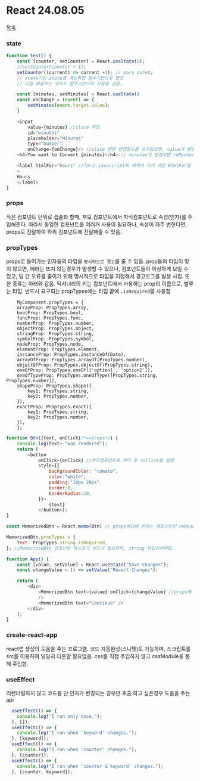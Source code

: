 # React 24.08.05
[목록](../ReadMe.md)

### state
```javascript
function test() {
    const [counter, setCounter] = React.useState(0);
    //setCounter(counter + 1);
    setCounter((current) => current +1); // more safety
    // state기반 state를 계산하면 함수기반으로 변경.
    // 직접 바꿀수는 있어도 함수기반으로 사용을 권함.

    const [minutes, setMinutes] = React.useState()
    const onChange = (event) => {
        setMinutes(event.target.value);
    }

    <input
        value={minutes} //state 저장
        id="minutes" 
        placeholder="Minutes"
        type="number" 
        onChange={onChange}/> //state 변환 변경함수를 쓰지않으면, value가 변경되지 않음.
    <h4>You want to Convert {minutes}</h4> // minutes가 변경되면 reRender

    <label htmlFor="hours" //for는 javascript의 예약어 이기 때문 HtmlFor을 이용 그외 예약어도 다른 방식으로 적용함.
    >
    Hours
    </label>
}
```

### props
작은 컴포넌트 단위로 캡슐화 할때, 부모 컴포넌트에서 자식컴포넌트로 속성(인자)를 주입해준다. 따라서 동일한 컴포넌트를 여러개 사용이 필요하나, 속성이 자주 변한다면, props로 전달하여 하위 컴포넌트에 전달해줄 수 있음.

### propTypes
props로 들어가는 인자들의 타입을 `명시적으로 경고`를 줄 수 있음. prop들의 타입이 맞지 않으면, 에러는 뜨지 않는경우가 발생할 수 있으나, 컴포넌트들이 이상하게 보일 수 있고, 팀 간 오류를 줄이기 위해 명시적으로 타입을 지정해서 경고로그를 발생 시킴. 또한 종류는 아래와 같음. 딕셔너리의 키는 컴포넌트에서 사용하는 prop의 이름으로, 벨류는 타입.
반드시 요구되는 propTypes에는 타입 끝에 `.isRequired`를 사용함

        MyComponent.propTypes = {
        arrayProp: PropTypes.array,
        boolProp: PropTypes.bool,
        funcProp: PropTypes.func,
        numberProp: PropTypes.number,
        objectProp: PropTypes.object,
        stringProp: PropTypes.string,
        symbolProp: PropTypes.symbol,
        nodeProp: PropTypes.node,
        elementProp: PropTypes.element,
        instanceProp: PropTypes.instanceOf(Date),
        arrayOfProp: PropTypes.arrayOf(PropTypes.number),
        objectOfProp: PropTypes.objectOf(PropTypes.string),
        oneOfProp: PropTypes.oneOf(['option1', 'option2']),
        oneOfTypeProp: PropTypes.oneOfType([PropTypes.string, PropTypes.number]),
        shapeProp: PropTypes.shape({
            key1: PropTypes.string,
            key2: PropTypes.number,
        }),
        exactProp: PropTypes.exact({
            key1: PropTypes.string,
            key2: PropTypes.number,
        }),
        };

```javascript
function Btn({text, onClick}/*==props*/) {
    console.log(text+ "was rendered");
    return (
        <button
            onClick={onClick} //부모컴포넌트로 부터 온 onClick을 설정
            style={{
                backgroundColor: "tomato",
                color:"white",
                padding:"10px 20px",
                border:0,
                borderRadius:10,
            }}>
                {text}
            </button>);
}

const MemorizedBtn = React.memo(Btn) // props에의해 변하는 컴포넌트만 reRendered

MemorizedBtn.propTypes = {
    text: PropTypes.string.isRequired,
}; //MemorizedBtn 컴포넌트 텍스트가 반드시 필요하며, string 타입이어야함.

function App() {
    const [value, setValue] = React.useState("Save Changes");
    const changeValue = () => setValue("Revert Changes");

    return (
        <div>
            <MemorizedBtn text={value} onClick={changeValue} //props에 값을 주입하는 방법 onClick은 예약어가 아닌 props의 인자로 들어가는 것이므로 하위 컴포넌트에서 onClick을 설정해줘야함.
            /> 
            <MemorizedBtn text="Continue" />
        </div>
    );
}

```

### create-react-app

react앱 생성의 도움을 주는 프로그램. 코드 자동완성(스니펫)도 가능하며, 스크립트를 src를 이용하여 일일히 다운할 필요없음.
css를 직접 주입하지 않고 cssModule을 통해 주입함.

### useEffect

리랜더링하지 않고 코드를 단 인자가 변경되는 경우만 호출 하고 싶은경우 도움을 주는 api
    
```javascript
  useEffect(() => {
    console.log("I run only once.");
  }, []);
  useEffect(() => {
    console.log("I run when 'keyword' changes.");
  }, [keyword]);
  useEffect(() => {
    console.log("I run when 'counter' changes.");
  }, [counter]);
  useEffect(() => {
    console.log("I run when 'counter & keyword' changes.");
  }, [counter, keyword]);
```
